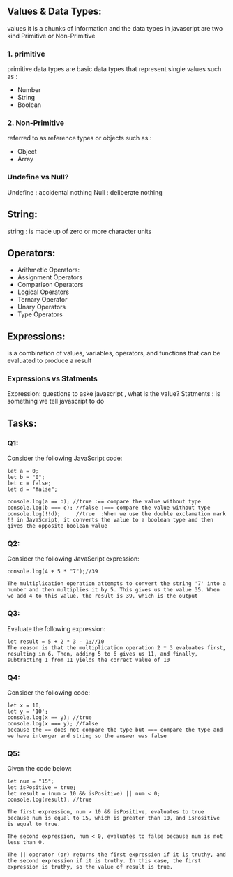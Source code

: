 
## Values & Data Types:
values it is a chunks of information and the
data types in javascript are two kind Primitive or Non-Primitive

 ### 1.  primitive 
primitive data types are basic data types that represent single values such as :
- Number
- String
- Boolean

 ### 2.  Non-Primitive
referred to as reference types or objects such as :
 - Object
 - Array

### Undefine vs Null?
Undefine : accidental nothing
Null : deliberate nothing

## String:
string : is made up of zero or more character units 

##  Operators:
- Arithmetic Operators:
- Assignment Operators
- Comparison Operators
- Logical Operators
- Ternary Operator
- Unary Operators
- Type Operators



## Expressions:
is a combination of values, variables, operators, and functions that can be evaluated to produce a result

### **Expressions vs Statments**
Expression: questions to aske javascript , what is the value?
Statments : is something we tell javascript to do



## Tasks:

### Q1:
Consider the following JavaScript code:

```
let a = 0;
let b = "0";
let c = false;
let d = "false";

console.log(a == b); //true :== compare the value without type
console.log(b === c); //false :=== compare the value without type
console.log(!!d);     //true  :When we use the double exclamation mark !! in JavaScript, it converts the value to a boolean type and then gives the opposite boolean value

```

### Q2:
Consider the following JavaScript expression:

```
console.log(4 + 5 * "7");//39

The multiplication operation attempts to convert the string '7' into a number and then multiplies it by 5. This gives us the value 35. When we add 4 to this value, the result is 39, which is the output
```

### Q3:
Evaluate the following expression:

```
let result = 5 + 2 * 3 - 1;//10
The reason is that the multiplication operation 2 * 3 evaluates first, resulting in 6. Then, adding 5 to 6 gives us 11, and finally, subtracting 1 from 11 yields the correct value of 10
```
### Q4:
Consider the following code:
```
let x = 10;
let y = '10';
console.log(x == y); //true
console.log(x === y); //false
because the == does not compare the type but === compare the type and we have interger and string so the answer was false 
```
### Q5:
Given the code below:
```
let num = "15";
let isPositive = true;
let result = (num > 10 && isPositive) || num < 0;
console.log(result); //true

The first expression, num > 10 && isPositive, evaluates to true because num is equal to 15, which is greater than 10, and isPositive is equal to true.

The second expression, num < 0, evaluates to false because num is not less than 0.

The || operator (or) returns the first expression if it is truthy, and the second expression if it is truthy. In this case, the first expression is truthy, so the value of result is true.

```
